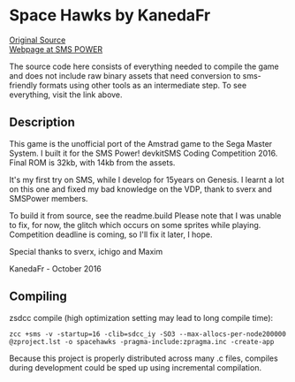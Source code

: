 # Space Hawks by KanedaFr
[Original Source](https://bitbucket.org/SpritesMind/spacehawks_sms/downloads/?tab=branches)  
[Webpage at SMS POWER](http://www.smspower.org/Homebrew/SpaceHawks-SMS)

The source code here consists of everything needed to compile the game and does not include raw binary assets that need conversion to sms-friendly formats using other tools as an intermediate step.  To see everything, visit the link above.

## Description

This game is the unofficial port of the Amstrad game to the Sega Master System.
I built it for the SMS Power! devkitSMS Coding Competition 2016.
Final ROM is 32kb, with 14kb from the assets.

It's my first try on SMS, while I develop for 15years on Genesis.
I learnt a lot on this one and fixed my bad knowledge on the VDP, thank to sverx and SMSPower members.

To build it from source, see the readme.build
Please note that I was unable to fix, for now, the glitch which occurs on some sprites while playing.
Competition deadline is coming, so I'll fix it later, I hope.

Special thanks to sverx, ichigo and Maxim

KanedaFr - October 2016

## Compiling

zsdcc compile (high optimization setting may lead to long compile time):
~~~
zcc +sms -v -startup=16 -clib=sdcc_iy -SO3 --max-allocs-per-node200000 @zproject.lst -o spacehawks -pragma-include:zpragma.inc -create-app
~~~
Because this project is properly distributed across many .c files, compiles during development could be sped up using incremental compilation.
